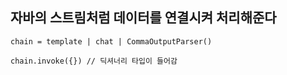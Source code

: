 ## 자바의 스트림처럼 데이터를 연결시켜 처리해준다

```
chain = template | chat | CommaOutputParser()

chain.invoke({}) // 딕셔너리 타입이 들어감
```
